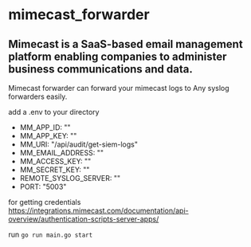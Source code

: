 # mimecast_forwarder


## Mimecast is a SaaS-based email management platform enabling companies to administer business communications and data.


Mimecast forwarder can forward your mimecast logs to Any syslog forwarders easily.

add a .env to your directory

- MM_APP_ID: ""
- MM_APP_KEY: ""
- MM_URI: "/api/audit/get-siem-logs"
- MM_EMAIL_ADDRESS: ""
- MM_ACCESS_KEY: ""
- MM_SECRET_KEY: ""
- REMOTE_SYSLOG_SERVER: ""
- PORT: "5003"


for getting credentials https://integrations.mimecast.com/documentation/api-overview/authentication-scripts-server-apps/

run `go run main.go start`
